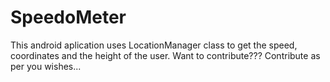 # SpeedoMeter
This android aplication uses LocationManager class to get the speed, coordinates and the height of the user.
Want to contribute???
Contribute as per you wishes... 
